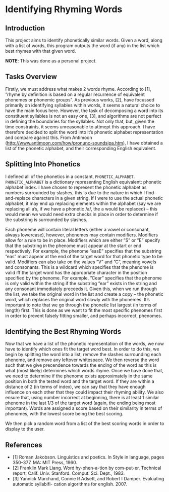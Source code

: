 # Identifying Rhyming Words

## Introduction
This project aims to identify phonetically similar words. Given a word, along with a list of words, this program outputs the word (if any) in the list which best rhymes with that given word.

**NOTE**: This was done as a personal project.

## Tasks Overview
Firstly, we must address what makes 2 words rhyme. According to [1], ”rhyme by definition is based on a regular recurrence of equivalent phonemes or phonemic groups”. As previous works, [2], have focussed primarily on identifying syllables within words, it seems a natural choice to have the main focus here. However, the task of decomposing a word into its constituent syllables is not an easy one, [3], and algorithms are not perfect in defining the boundaries for the syllables. Not only that, but, given the time constraints, it seems unreasonable to attmept this approach. I have therefore decided to split the word into it’s phonetic alphabet representation and compare against this. From Antimoon (http://www.antimoon.com/how/pronunc-soundsipa.htm), I have obtained a list of the phonetic alphabet, and their corresponding English equivalent.

## Splitting Into Phonetics
I defined all of the phonetics in a constant, `PHONETIC_ALPHABET`. `PHONETIC_ALPHABET` is a dictionary representing English equivalent: phonetic alphabet index. I have chosen to represent the phonetic alphabet as numbers surrounded by slashes, this is due to the nature in which I find-and-replace characters in a given string. If I were to use the actual phonetic alphabet, it may end up replacing elements within the alphabet (say we are replacing all a’s, if we have a phonetic /a/, the a would be replaced) – this would mean we would need extra checks in place in order to determine if the substring is surrounded by slashes.

Each phoneme will contain literal letters (either a vowel or consonant, always lowercase), however, phonemes may contain modifiers. Modifiers allow for a rule to be in place. Modifiers which are either ”S” or ”E” specify that the substring in the phenome must appear at the start or end respectively. For example, the phenome ”easE” specifies that the substring ”eas” must appear at the end of the target word for that phonetic type to be valid. Modifiers can also take on the values ”V” and ”C”, meaning vowels and consonants. This is a wildcard which specifies that the phenome is valid iff the target word has the appropriate character in the position specified by the phenome. For example, ”Cear” specifies that the phenome is only valid within the string if the substring ”ear” exists in the string and any consonant immediately preceeds it.
Given this, when we run through the list, we take the original word in the list and create a copy – the phonetic word, which replaces the original word slowly with the phonemes. It’s important to note that we go through the phonetic list largest (in terms of length) first. This is done as we want to fit the most specific phenomes first in order to prevent falsely fitting smaller, and perhaps incorrect, phenomes.

## Identifying the Best Rhyming Words
Now that we have a list of the phonetic representation of the words, we now have to identify which ones fit the target word best. In order to do this, we begin by splitting the word into a list, remove the slashes surrounding each phenome, and remove any leftover whitespace. We then reverse the word such that we give precendence towards the ending of the word as this is what (most likely) determines which words rhyme. Once we have done that, we need to determine if the phenome exists approximately in the same position in both the tested word and the target word. If they are within a distance of 2 (in terms of index), we can say that they have enough influence on each other that they could impact their rhyming ability. We also ensure that, using number incorrect at beginning, there is at least 1 similar phenome in the last 1/3 of the target word (again, the ending being most important). Words are assigned a score based on their similarity in terms of phenomes, with the lowest score being the best scoring.

We then pick a random word from a list of the best scoring words in order to display to the user.

## References
* [1] Roman Jakobson. Linguistics and poetics. In Style in language, pages 350–377. MA: MIT Press, 1960.
* [2] Franklin Mark Liang. Word hy-phen-a-tion by com-put-er. Technical report, Calif. Univ. Stanford. Comput. Sci. Dept., 1983.
* [3] Yannick Marchand, Connie R Adsett, and Robert I Damper. Evaluating automatic syllabifi- cation algorithms for english. 2007.
